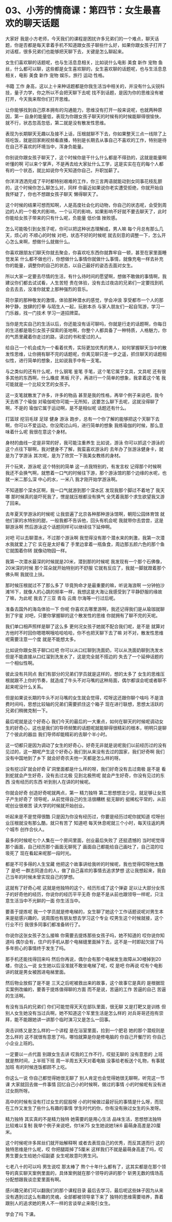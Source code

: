 # 03、小芳的情商课：第四节：女生最喜欢的聊天话题

大家好 我是小方老师，今天我们的课程是困扰许多兄弟们的一个难点，聊天话题，你是否都是每天拿着手机不知道跟女孩子聊些什么好，如果你跟女孩子打开了对话框，很多兄弟们也能够把天聊下去，关键是怎么聊起来。

女生们喜欢聊的话题呢，也与生活息息相关，比如说什么电影 美食 新作 宠物 鱼丝，什么都可以聊，这些都是女生喜欢聊的，女生喜欢聊的话题呢，也与生活息息相关，电影 美食 新作 宠物 娱乐，旅行 运动 性格。

书籍 工作 身高，这以上十来种话题都是你我生活当中相关的，并没有什么尖锐科技，量子力学，你之所以不会把天聊下去呢 找不到话题，是因为你的思维没有被打开，今天我来帮你们打开思维。

让你能够找到自己原本拥有的沟通能力，思维没有打开一般来说呢，也就两种原因，第一 自身的能量低，表现为你跟女孩子聊天的时候有的时候能聊得很愉快，就不行，状态忽高忽低，第二就是没有散发性思维。

表现为长期聊天无趣以及接不上话，压根就聊不下去，你如果整天三点一线除了上班吃饭，就是回家刷视频看直播，特别是长期去从事自己不喜欢的工作，特别是待在自己不喜欢的环境当中，浑身负能量。

你别说你跟女孩子聊天了，这个时候你是干什么什么都是不得劲的，这就是能量啊 听懂的啊 可以来个掌声，不是再去给大家扯什么工学，这是实实在在的每个人都有的一个状态，就比如说你今天知道你自己，升职加薪了。

你洋洋洒洒完成了平时都特别艰难的工作，你三言两语就能动到女同事花枝乱颤的，这个时候你怎么聊怎么对，同样 你最近如果说你老实遭受拒绝，你就开始自我怀疑了，你也不想跟女孩子聊天 懒得聊天了。

这个时候的结果可想而知啊，人是高度社会化的动物，你自己的状态呢，会受到周边的人的一个极大的影响，一个认可的影响，如果影响不好就不要去聊天了，此时你能给女孩子带来的只有什么呢，负能量 低价值 挫败感。

怎么可能吸引到女孩子呢，你可以把这种状态理解成，男人嘛 每个月总有那么几天，烦心的 不顺心的时候 对吧，状态不好的时候呢 就去刻意的调整一下，怎么开心怎么来啊，想做什么就做什么。

你喜欢跟朋友们聊天你就去聚会，你喜欢吃东西你就靠牢自一顿，甚至在家里面睡觉发呆 什么都不做也行，你想做什么事情你就做什么事情，就像充电一样去补充你的能量，调整你的自己的状态，以自己最好的姿态去面对女生。

所以大家一定要去尽情的生活，有什么待时间的愿望啊，想做不敢做的事情啊，我建议你们都去试试看，人生苦短 贵在体验，没有去过夜店的兄弟们一定要找到机会去去去，没准你就爱上那种强烈的音乐。

荷尔蒙的那种敬发的激情，体验那种潜水的感觉，学会冲浪 享受都市一个人的那种宁静，放肆的打拳 与陌生人一起，玩剧本杀 与家人朋友们一起自驾游，学习一门乐器，找一门技术 学习一道招牌菜。

当你是充实自己的生活以后，你还能没有话可聊吗，你就是行走的话题啊，你每日的生活都是吸引女孩子探索的圣地啊，你整个人都具备了一种特质，人格魅力，你的气质里藏着你走过的路，读过的书和爱过的人。

给自己一个机会成为一个看着优秀，实际更加优秀的男人，如何掌握聊天当中的散发性思维，让你拥有聊不完的话题呢，你离见聊只差一步之遥，抓住聊天的话题相似性，进行简单的想象，比如说我手中有一支笔。

与之类似的还有什么呢，什么钢笔 鉴笔 手笔，这个笔它属于文具，文具呢 还有很多其他的东西啊，什么橡皮 黑板 尺子，再进行一个简单的想象，我拿着这个笔 我可能就是一个比较文艺的女孩子。

这一支笔就散发了许多，许多的物品 甚至是我的性格，再举个例子来说吧，我今天去练了个瑜伽 对瑜伽呢你可能一无所知，这要怎么聊下去呢，这就没得聊了啊，不是的 瑜伽它属于运动啊，是不是相似呢 话题还有什么。

打篮球 挖羽毛球 足球 健身 游泳 跑步，总有一个你了解的能够把这个天聊下去啊，你可以不爱运动，你没爬过山吗，进行简单的想象 我练瑜伽的时候，那么意味着什么呢 我很在意这个身材。

身材的曲线一定是非常的好，我可能注重养生 比如说，游泳 你可以抓这个游泳的这个点往下聊啊，我对健身不了解，我蛮喜欢游泳的 去年办了张游泳健身卡，就是为了学游泳 其次呢，是为了欣赏一下我美女教练的身材。

开个玩笑，游泳呢 这个特别的简单 这一点我特别的，有发言权 记得那个时候啊 我还不会换气啊，就憋着一口气的时候往下游，那个游泳馆的那个边缘的水呢，也就一米二那么深 中心的水，一米八 我才刚开始学游泳啊。

不知道那个深水区啊，我一口气就游到那个深水区 发现我那个脚过不着地了 我天哪 那时候真的是吓死我了，愣是就压根都没有换气 全凭着我那个求生欲望我又游了回来。

去年夏天学游泳的时候呢 让我尝遍了北京各种那种游泳馆啊，朝阳公园体育馆 就他们家的水特别的甜，一般我都不告诉他，回头有机会呢 我就带你去尝尝，这是聊游泳啊 然后游泳这个话题同样可以继续往下延伸啊。

对吧 可以去聊潜水，不过那个游泳啊 我觉得没有那个潜水来的刺激，我第一次潜水我就爱上了它 实在是太好看了 手里边拿着一瓶鱼食，周边那五颜六色的那个鱼 它就围着你转 就像动物园一样。

我第一次潜水最深的时候就是20米，潜到那的时候呢 我发现有一个那个石佛像，20米深的时候 那个耳朵就开始特别的不舒服 它就有反应了，我就一脚就蹬着那个佛头啊 我就往上扶。

那时候压根就过不了那么多了 毕竟狗命才是最重要的嘛，听说海浪啊 一分钟拍沙滩16下，就像人的心跳的频率一样，我想这是大海让我感受到了平静舒服的缘故了嘛，为此呢 我去了三亚 青岛 云南 尔海等一行过后呢。

准备去国外的海岛体验一下 你呢 你喜欢去哪里游啊，我还记得我们是从瑜珈就聊到了宇星 对吧，只要你掌握聊的这个散发性的思维 你就拥有了聊不完的天呢。

我们单口相声照样是聊了这么多 更何况女孩子她就不配合我们呢，是不是 就算对方他时不时回你嗯嗯啊哦哈哈哈哈，你不也把天聊下去了嘛 对不对，散发性思维呢需要注意一个度 就是不能想太多。

比如说你跟女孩子聊口红吧 你可以从口红聊到洗面奶，可以从洗面奶聊到洗发水 但是不能直接从口红溜到洗发水了，这是完全就不搭边的 失去了一个延伸话题的一个相似性啊。

彼此没有共同点 我们有部分的兄弟们学员就是这样的，想的太多了 女生的思维压根就跟不上你的节奏，就造成了牛头不对马嘴的这种局面，偶尔都误会呢或者聊不起来呢没什么关系。

但是如果说长期的牛头不对马嘴的女生就会觉得，哎呀这还跟你聊个啥吗 不是浪费时间吗，思想比较轴的兄弟们需要抓住这个箱子 现在进行联想，思想太活跃的兄弟们稍微克制一下。

最后呢就是这个好奇心 我们今天的最后的一大重点，如何在聊天的时候呢调动女生的好奇心，这也是我们的导师频繁的话题呢就能聊得很精彩的根本，明明只是聊了个彼此的器皿 我们导师却能精彩的去聊个半小时。

这一切都只是因为调动了女生的好奇心，好奇无非就是说呢我们以前经历过的没有见过的，这一期呢产生这个好奇心 我们到从来没有去过的国家，我们好奇啊 我们没有中国地到了乡下 就会好奇农夫他一天都是怎么样的呀。

没有挖过矿就会好奇 矿洞里面都是什么样的呀，我们好奇没有去过南极 是不是 看到蛇就会产生好奇，没有去过北极 见到北极熊呢 就会产生好奇，你没有见过的东西 没有经历的东西 听到别人在讲的时候呢。

你就会好奇 创造好奇呢就两点，第一 精力独特 第二思想想法少见，就足够让女孩子产生好奇了 领导呢，从前觉得自己的生活很糟糕 挺无聊的 挺稀松平常的，从前呢创业很艰苦 读大学的时候就开始创业。

听起来是不是觉得很酷 只是因为你没有经历过，你要是经历过呢你就知道 哎呀创业压根就没有那么酷，就只有苦了 知道吧 每天休息呢就三个小时，每天往返的两个城市 创作合伙人。

最多的时候呢七个人集在一个房间里面，创业最后失败了 还挺遗憾的 当时呢觉得那个画面，自己经历那个画面无聊死了 画面自己都能给自己画吐了，自己混的垃圾死了 现在看起来呢那一段时光。

都是不可多得的人生宝藏 他把这个故事讲给我听的时候呢，我也觉得哎呀他太酷了 是吧 一群志同道合的人，做了自己喜欢的事情去追求梦想 这让我想起来，我自己当年的时候未曾实现自己的梦想。

这就有了好奇心呢 这就是他独特的这个，经历形成了这个弹姿 足以让大部分女孩子的好奇他的经历，你说你的经历平平无奇 你是不是从前也跟领导一样呢，只注意生活当中不光鲜的一面 你生活当中。

要善于提炼呢 我一个学员就是修电梯的，女生聊了她这个工作话题说呢对男生本来是挺感兴趣的，说周围也有朋友想去学习这个专业 哎男生这个时候就接，这个行业不行 我很多同事们都准备转行了。

你说你这张女孩子怎么接嘛 你需要去提炼那些女孩子吗，她不知道的 哎你说你知道吗 偶尔会有，住户的手机从那个电梯缝里面掉下去，这不是一时即起欠层了吗 多年担心的事情终于发生了吗。

那手机还能找得回来吗 然后你再说，偶尔会有那个电梯发生故障从30楼掉到20楼，你这么一说 女生她以后没准就不敢坐电梯了呢，哎 是吧 你再说 哎有个电影讲的就是男女被困进电梯里面。

然后物业放假了是不是 三天之后呢被救出来的故事，这个故事它是真的 是根据现实案例改编的，要善于提炼值得聊的方面 而不是说，苦逼的工作 苦逼的自己 苦逼的生活啊。

有没有当兵的兄弟们 你们可能觉得天天在部队里面，很无聊 又是打靶又是训练 但别人女生她没有当过兵啊，她不知道这个军里生活是怎么样的 对兵哥哥还抱有崇拜，能不能跟她讲一讲那个临时演习又是怎么一回事。

突击训练又是怎么样的一个讲程 是在浴室里面，捡到一个肥皂 她的那个潜规则是怎么样的 这不就很有意思了吗，哪怕就算是你是修电脑的 你自己开餐厅的 你自己小企业上班的。

一定要以一点代面 别跟女生去讲 哎我的工作不行，哎挺无聊的 没有意思的 上班就是熬时间，上半班下班 周一半周五天天对着电脑 没事给老板送个礼物，有事就加班 有的时候连饭都顾不上吃。

你这么一说 你自己都觉得她很无聊了 别人肯定也会觉得她很无聊啊，听完这一节课 大家就回去做一件事情 回忆自己小的时候啊，做过的事情 小的时候呢有没有进过女厕所呀。

高中的时候有没有打过女生的屁股呀 小的时候做过最好玩的事情是什么呀，而现在工作又发生了些什么有趣的事情 学生时代的你，你有没有揪过女生的头发呀。

精力独特 其实真的不是精力独特 她需要的是用心生活 品味生活，思想想法独特 比较难以复制 我举个例子来说吧，你1米75 女生她说她1米6 最萌身高差是20厘米。

这个时候呢许多屌丝们就开始解释啊 或者去表现自己的优秀，而反其道而行 这的独特思维是什么呢，哎 你把腿距掉了5厘米 这样我们不就是最萌身高差了吗，哎 男生要女生给她介绍副婆 女生呢故意叼男生问。

七老八十的可以吗 男生说哎 那太棒了 熬个十年什么都有了，这其实都是在那个领导的真实聊天案例里面的，具体案例就在那个领导的讲的那个 斩男无数的情场高分配想跟我谈恋爱里面有啊。

感兴趣兄弟们可以翻我们的那个课程目录 最后去学习，最后呢这些妹子因为从来没有遇到过这么有趣的灵魂，全部都被领导拿下来了 独特的思维需要培养，靠着跟别人的追求她的男人不一样的言谈举止来吸引女生。

学会了吗 下课。